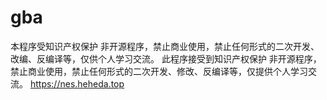 # gba
本程序受知识产权保护 非开源程序，禁止商业使用，禁止任何形式的二次开发、改编、反编译等，仅供个人学习交流。 此程序接受到知识产权保护 非开源程序，禁止商业使用，禁止任何形式的二次开发、修改、反编译等，仅提供个人学习交流。 https://nes.heheda.top
